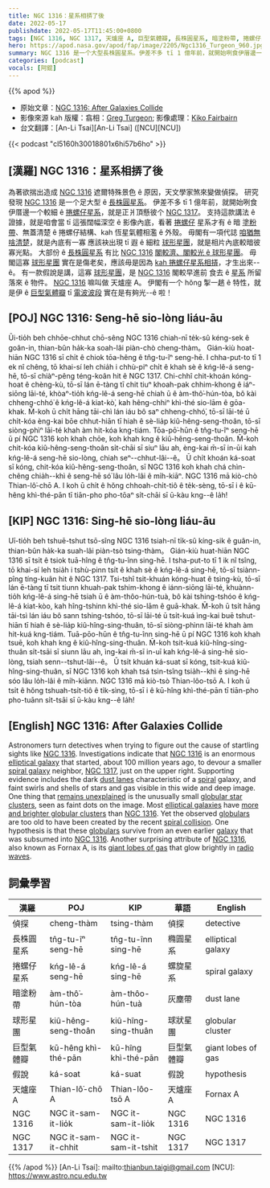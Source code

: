 ```yaml
---
title: NGC 1316：星系相挵了後
date: 2022-05-17
publishdate: 2022-05-17T11:45:00+0800
tags: [NGC 1316, NGC 1317, 天爐座 A, 巨型氣體瓣, 長株圓星系, 暗塗粉帶, 捲螺仔星系, 球形星團, 假說]
hero: https://apod.nasa.gov/apod/fap/image/2205/Ngc1316_Turgeon_960.jpg
summary: NGC 1316 是一个大型長株圓星系。伊差不多 tī 1 億年前，就開始咧食伊厝邊一个較細 ê 星系 NGC 1317，就是正爿頂懸彼个。
categories: [podcast]
vocals: [阿錕]
---
```


{{% apod %}}

- 原始文章：[NGC 1316: After Galaxies Collide](https://apod.nasa.gov/apod/ap220517.html)
- 影像來源 kah 版權：翕相：[Greg Turgeon](https://www.instagram.com/gregturgeon_astro/); 影像處理：[Kiko Fairbairn](https://www.instagram.com/kikofairbairn/)
- 台文翻譯：[An-Li Tsai][An-Li Tsai] ([NCU][NCU])

{{< podcast "cl5160h30018801x6hi57b6ho" >}}

## [漢羅] NGC 1316：星系相挵了後
為著欲揣出造成 [NGC 1316][NGC 1316 1] 遮爾特殊景色 ê 原因，天文學家煞來變做偵探。
研究發現 [NGC 1316][NGC 1316 2] 是一个足大型 ê [長株圓星系][elliptical galaxy]。
伊差不多 tī 1 億年前，就開始咧食伊厝邊一个較細 ê [捲螺仔星系][spiral galaxy]，就是正爿頂懸彼个 [NGC 1317][NGC 1317]。
支持這款講法 ê 證據，就是咱會當 tī 這張闊幅深空 ê 影像內底，看著 [捲螺仔][spiral] 星系才有 ê 暗 [塗粉帶][dust lanes]、無蓋清楚 ê 捲螺仔結構、kah 恆星氣體相濫 ê 外殼。
毋閣有一項代誌 [咱猶無啥清楚][remains unexplained]，就是內底有一寡 應該袂出現 tī 遐 ê 細粒 [球形星團][globular star clusters]，就是相片內底較暗彼寡光點。
大部份 ê [長株圓星系][elliptical galaxies] 有比 [NGC 1316][NGC 1316 3] [閣較濟、閣較光 ê 球形星團][more and brighter globular clusters]。
毋閣這寡 [球形星團][globulars] 實在是傷老矣，應該毋是因為 [kah 捲螺仔星系相挵][spiral collision]，才生出來--ê。
有一款假說是講，這寡 [球形星團][globulars]，是 [NGC 1316][NGC 1316 4] 閣較早進前 食去 ê [星系][galaxy] 所留落來 ê 物件。
[NGC 1316][NGC 1316 5] 嘛叫做 天爐座 A。
伊閣有一个 hŏng 掣一趒 ê 特性，就是伊 ê [巨型氣體瓣][giant lobes of gas] tī [電波波段][radio waves] 實在是有夠光--ê 啦！



## [POJ] NGC 1316: Seng-hē sio-lòng liáu-āu
Ūi-tio̍h beh chhōe-chhut chō-sêng NGC 1316 chiah-nī te̍k-sû kéng-sek ê goân-in, thian-bûn ha̍k-ka soah-lâi piàn-chò cheng-thàm。
Gián-kiù hoat-hiān NGC 1316 sī chi̍t ê chiok tōa-hêng ê tn̂g-tu-îⁿ seng-hē.
I chha-put-to tī 1 ek nî chêng, tō khai-sí leh chia̍h i chhù-piⁿ chi̍t ê khah sè ê kńg-lê-á seng-hē, tō-sī chiàⁿ-pêng téng-koân hit ê NGC 1317.
Chi-chhî chit-khoán kóng-hoat ê chèng-kù, tō-sī lán ē-tàng tī chit tiuⁿ khoah-pak chhim-khong ê iáⁿ-siōng lāi-té, khòaⁿ-tio̍h kńg-lê-á seng-hē chiah ū ê àm-thô͘-hún-tòa, bô kài chheng-chhó͘ ê kńg-lê-á kiat-kò͘, kah hêng-chhiⁿ khì-thé sio-lām ê gōa-khak.
M̄-koh ū chi̍t hāng tāi-chì lán iáu bô saⁿ chheng-chhó͘, tō-sī lāi-té ū chi̍t-kóa èng-kai bōe chhut-hiān tī hiah ê sè-lia̍p kiû-hêng-seng-thoân, tō-sī siòng-phìⁿ lāi-té khah àm hit-kóa kng-tiám.
Tōa-pō͘-hūn ê tn̂g-tu-îⁿ seng-hē ū pí NGC 1316 koh khah chōe, koh khah kng ê kiû-hêng-seng-thoân.
M̄-koh chit-kóa kiû-hêng-seng-thoân si̍t-chāi sī siuⁿ lāu ah, èng-kai m̄-sī in-ūi kah kńg-lê-á seng-hē sio-lòng, chiah seⁿ--chhut-lâi--ê。
Ū chi̍t khoán ká-soat sī kóng, chit-kóa kiû-hêng-seng-thoân, sī NGC 1316 koh khah chá chìn-chêng chia̍h--khì ê seng-hē só͘ lâu lo̍h-lâi ê mi̍h-kiāⁿ.
NGC 1316 mā kiò-chò Thian-lô͘-chō A.
I koh ū chi̍t ê hŏng chhoah-chi̍t-tiô ê te̍k-sèng, tō-sī i ê kū-hêng khì-thé-pān tī tiān-pho pho-tōaⁿ si̍t-chāi sī ū-kàu kng--ê la̍h!


## [KIP] NGC 1316: Sing-hē sio-lòng liáu-āu
Uī-tio̍h beh tshuē-tshut tsō-sîng NGC 1316 tsiah-nī ti̍k-sû kíng-sik ê guân-in, thian-bûn ha̍k-ka suah-lâi piàn-tsò tsing-thàm。
Gián-kiù huat-hiān NGC 1316 sī tsi̍t ê tsiok tuā-hîng ê tn̂g-tu-înn sing-hē.
I tsha-put-to tī 1 ik nî tsîng, tō khai-sí leh tsia̍h i tshù-pinn tsi̍t ê khah sè ê kńg-lê-á sing-hē, tō-sī tsiànn-pîng tíng-kuân hit ê NGC 1317.
Tsi-tshî tsit-khuán kóng-huat ê tsìng-kù, tō-sī lán ē-tàng tī tsit tiunn khuah-pak tshim-khong ê iánn-siōng lāi-té, khuànn-tio̍h kńg-lê-á sing-hē tsiah ū ê àm-thôo-hún-tuà, bô kài tshing-tshóo ê kńg-lê-á kiat-kòo, kah hîng-tshinn khì-thé sio-lām ê guā-khak.
M̄-koh ū tsi̍t hāng tāi-tsì lán iáu bô sann tshing-tshóo, tō-sī lāi-té ū tsi̍t-kuá ìng-kai buē tshut-hiān tī hiah ê sè-lia̍p kiû-hîng-sing-thuân, tō-sī siòng-phìnn lāi-té khah àm hit-kuá kng-tiám.
Tuā-pōo-hūn ê tn̂g-tu-înn sing-hē ū pí NGC 1316 koh khah tsuē, koh khah kng ê kiû-hîng-sing-thuân.
M̄-koh tsit-kuá kiû-hîng-sing-thuân si̍t-tsāi sī siunn lāu ah, ìng-kai m̄-sī in-uī kah kńg-lê-á sing-hē sio-lòng, tsiah senn--tshut-lâi--ê。
Ū tsi̍t khuán ká-suat sī kóng, tsit-kuá kiû-hîng-sing-thuân, sī NGC 1316 koh khah tsá tsìn-tsîng tsia̍h--khì ê sing-hē sóo lâu lo̍h-lâi ê mi̍h-kiānn.
NGC 1316 mā kiò-tsò Thian-lôo-tsō A.
I koh ū tsi̍t ê hŏng tshuah-tsi̍t-tiô ê ti̍k-sìng, tō-sī i ê kū-hîng khì-thé-pān tī tiān-pho pho-tuānn si̍t-tsāi sī ū-kàu kng--ê la̍h!

## [English] NGC 1316: After Galaxies Collide
Astronomers turn detectives when trying to figure out the cause of startling sights like [NGC 1316][NGC 1316 1].
Investigations indicate that [NGC 1316][NGC 1316 2] is an enormous [elliptical galaxy][elliptical galaxy] that started, about 100 million years ago, to devour a smaller [spiral galaxy][spiral galaxy] neighbor, [NGC 1317][NGC 1317], just on the upper right.
Supporting evidence includes the dark [dust lanes][dust lanes] characteristic of a [spiral][spiral] galaxy, and faint swirls and shells of stars and gas visible in this wide and deep image.
One thing that [remains unexplained][remains unexplained] is the unusually small [globular star clusters][globular star clusters], seen as faint dots on the image.
Most [elliptical galaxies][elliptical galaxies] have [more and brighter globular clusters][more and brighter globular clusters] than [NGC 1316][NGC 1316 3].
Yet the observed [globulars][globulars] are too old to have been created by the recent [spiral collision][spiral collision].
One hypothesis is that these [globulars][globulars] survive from an even earlier [galaxy][galaxy] that was subsumed into [NGC 1316][NGC 1316 4].
Another surprising attribute of [NGC 1316][NGC 1316 5], also known as Fornax A, is its [giant lobes of gas][giant lobes of gas] that glow brightly in [radio waves][radio waves].

## 詞彙學習

|漢羅|POJ|KIP|華語|English|
|-|-|-|-|-|
|偵探|cheng-thàm|tsing-thàm|偵探|detective|
|長株圓星系|tn̂g-tu-îⁿ seng-hē|tn̂g-tu-înn sing-hē|橢圓星系|elliptical galaxy|
|捲螺仔星系|kńg-lê-á seng-hē|kńg-lê-á sing-hē|螺旋星系|spiral galaxy|
|暗塗粉帶|àm-thô͘-hún-tòa|àm-thôo-hún-tuà|灰塵帶|dust lane|
|球形星團|kiû-hêng-seng-thoân|kiû-hîng-sing-thuân|球狀星團|globular cluster|
|巨型氣體瓣|kū-hêng khì-thé-pān|kū-hîng khì-thé-pān|巨型氣體瓣|giant lobes of gas|
|假說|ká-soat|ká-suat|假說|hypothesis|
|天爐座 A|Thian-lô͘-chō A|Thian-lôo-tsō A|天爐座 A|Fornax A|
|NGC 1316|NGC it-sam-it-lio̍k|NGC it-sam-it-lio̍k|NGC 1316|NGC 1316|
|NGC 1317|NGC it-sam-it-chhit|NGC it-sam-it-tshit|NGC 1317|NGC 1317|

{{% /apod %}}
[An-Li Tsai]: mailto:thianbun.taigi@gmail.com
[NCU]: https://www.astro.ncu.edu.tw

[copyright]: https://apod.nasa.gov/apod/fap/lib/about_apod.html#srapply

[NGC 1316 1]:https://hubblesite.org/contents/media/images/2005/11/1671-Image.html
[NGC 1316 2]:https://www.eso.org/public/images/eso0024a/
[elliptical galaxy]:https://apod.nasa.gov/apod/ap120914.html
[spiral galaxy]:https://en.wikipedia.org/wiki/Spiral_galaxy
[NGC 1317]:https://en.wikipedia.org/wiki/NGC_1317
[dust lanes]:https://apod.nasa.gov/apod/ap980116.html
[spiral]:http://apod.nasa.gov/apod/spiral_galaxies.html
[remains unexplained]:https://media.istockphoto.com/photos/lovely-puppy-portrait-picture-id92359506?k=20&m=92359506&s=612x612&w=0&h=tZkP0X2qQ-dyjj4hj_5K4RSdNoqRNMt1U_fFgsTTXvU=
[globular star clusters]:https://apod.nasa.gov/apod/ap190324.html
[elliptical galaxies]:https://en.wikipedia.org/wiki/Elliptical_galaxy
[more and brighter globular clusters]:https://ui.adsabs.harvard.edu/abs/1998MNRAS.298.1123K/abstract
[NGC 1316 3]:https://ui.adsabs.harvard.edu/abs/1996AJ....111.2212S/abstract
[globulars]:https://apod.nasa.gov/apod/ap150620.html
[spiral collision]:https://apod.nasa.gov/apod/ap130514.html
[globulars]:https://en.wikipedia.org/wiki/Globular_cluster
[galaxy]:https://spaceplace.nasa.gov/galaxy/en/
[NGC 1316 4]:https://en.wikipedia.org/wiki/NGC_1316
[NGC 1316 5]:https://www.youtube.com/watch?v=_nBm9M8LMZg
[giant lobes of gas]:https://apod.nasa.gov/apod/ap050628.html
[radio waves]:https://science.nasa.gov/ems/05_radiowaves
